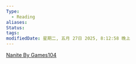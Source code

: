 ```yaml
---
Type:
  - Reading
aliases: 
Status: 
tags: 
modifiedDate: 星期二, 五月 27日 2025, 8:12:58 晚上
---
```


[Nanite By Games104](Nanite%20By%20Games104.md)
